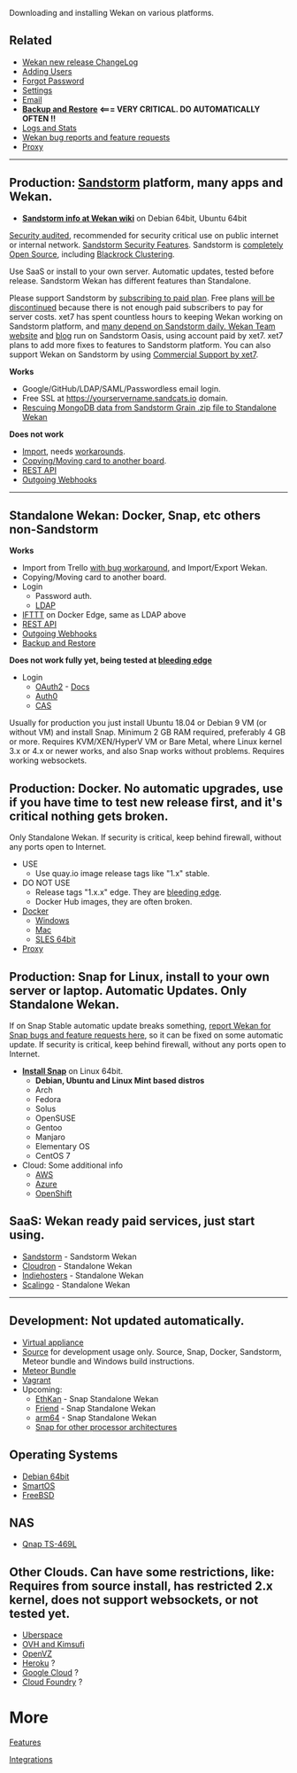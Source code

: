 Downloading and installing Wekan on various platforms.

## Related 

* [Wekan new release ChangeLog](https://github.com/wekan/wekan/blob/devel/CHANGELOG.md)
* [Adding Users](https://github.com/wekan/wekan/wiki/Adding-users)
* [Forgot Password](https://github.com/wekan/wekan/wiki/Forgot-Password)
* [Settings](https://github.com/wekan/wekan/wiki/Settings)
* [Email](https://github.com/wekan/wekan/wiki/Troubleshooting-Mail)
* **[Backup and Restore](https://github.com/wekan/wekan/wiki/Backup) <=== VERY CRITICAL. DO AUTOMATICALLY OFTEN !!**
* [Logs and Stats](https://github.com/wekan/wekan/wiki/Logs)
* [Wekan bug reports and feature requests](https://github.com/wekan/wekan/issues)
* [Proxy](https://github.com/wekan/wekan/issues/1480)


***

## <a name="ProductionSandstorm"></a>Production: [Sandstorm](https://sandstorm.io) platform, many apps and Wekan.

* **[Sandstorm info at Wekan wiki](https://github.com/wekan/wekan/wiki/Sandstorm)** on Debian 64bit, Ubuntu 64bit

[Security audited](https://sandstorm.io/news/2017-03-02-security-review), recommended for security critical use on public internet or internal network. [Sandstorm Security Features](https://docs.sandstorm.io/en/latest/using/security-practices/). Sandstorm is [completely Open Source](https://sandstorm.io/news/2017-02-06-sandstorm-returning-to-community-roots), including [Blackrock Clustering](https://github.com/sandstorm-io/blackrock).

Use SaaS or install to your own server. Automatic updates, tested before release. Sandstorm Wekan has different features than Standalone.

Please support Sandstorm by [subscribing to paid plan](https://sandstorm.io/get). Free plans [will be discontinued](https://sandstorm.io/news/2018-08-27-discontinuing-free-plan) because there is not enough paid subscribers to pay for server costs. xet7 has spent countless hours to keeping Wekan working on Sandstorm platform, and [many depend on Sandstorm daily. Wekan Team website](https://wekan.team) and [blog](https://blog.wekan.team) run on Sandstorm Oasis, using account paid by xet7. xet7 plans to add more fixes to features to Sandstorm platform. You can also support Wekan on Sandstorm by using [Commercial Support by xet7](https://wekan.team).

**Works**
- Google/GitHub/LDAP/SAML/Passwordless email login.
- Free SSL at https://yourservername.sandcats.io domain.
- [Rescuing MongoDB data from Sandstorm Grain .zip file to Standalone Wekan](https://github.com/wekan/wekan/wiki/Export-from-Wekan-Sandstorm-grain-.zip-file)

**Does not work**
- [Import](https://github.com/wekan/wekan/issues/1430), needs [workarounds](https://github.com/wekan/wekan/wiki/Export-from-Wekan-Sandstorm-grain-.zip-file).
- [Copying/Moving card to another board](https://github.com/wekan/wekan/issues/1729).
- [REST API](https://github.com/wekan/wekan/issues/1279) 
- [Outgoing Webhooks](https://github.com/wekan/wekan/wiki/Outgoing-Webhook-to-Discord)

***

## Standalone Wekan: Docker, Snap, etc others non-Sandstorm 

**Works**
- Import from Trello [with bug workaround](https://github.com/wekan/wekan/issues/1903), and Import/Export Wekan.
- Copying/Moving card to another board.
- Login
  - Password auth.
  - [LDAP](https://github.com/wekan/wekan/wiki/LDAP)
- [IFTTT](https://github.com/wekan/wekan/issues/1160) on Docker Edge, same as LDAP above
- [REST API](https://github.com/wekan/wekan/wiki/REST-API)
- [Outgoing Webhooks](https://github.com/wekan/wekan/wiki/Outgoing-Webhook-to-Discord)
- [Backup and Restore](https://github.com/wekan/wekan/wiki/Backup)

**Does not work fully yet, being tested at [bleeding edge](https://github.com/wekan/wekan-snap/wiki/Snap-Developer-Docs)**
- Login
  - [OAuth2](https://github.com/wekan/wekan/issues/1874) - [Docs](https://github.com/wekan/wekan/wiki/OAuth2)
  - [Auth0](https://github.com/wekan/wekan/issues/1722)
  - [CAS](https://github.com/wekan/wekan/issues/1925)

Usually for production you just install Ubuntu 18.04 or Debian 9 VM (or without VM) and install Snap. Minimum 2 GB RAM required, preferably 4 GB or more. Requires KVM/XEN/HyperV VM or Bare Metal, where Linux kernel 3.x or 4.x or newer works, and also Snap works without problems. Requires working websockets.

## <a name="ProductionDocker"></a>Production: Docker. No automatic upgrades, use if you have time to test new release first, and it's critical nothing gets broken.

Only Standalone Wekan. If security is critical, keep behind firewall, without any ports open to Internet.

* USE
  * Use quay.io image release tags like "1.x" stable.
* DO NOT USE
  * Release tags "1.x.x" edge. They are [bleeding edge](https://github.com/wekan/wekan-snap/wiki/Snap-Developer-Docs).
  * Docker Hub images, they are often broken.
* [Docker](https://github.com/wekan/wekan/wiki/Docker)
  * [Windows](https://github.com/wekan/wekan/wiki/Windows)
  * [Mac](https://github.com/wekan/wekan/wiki/Mac)
  * [SLES 64bit](https://github.com/wekan/wekan/wiki/Install-Wekan-Docker-on-SUSE-Linux-Enterprise-Server-12-SP1)
* [Proxy](https://github.com/wekan/wekan/issues/1480)

## <a name="ProductionSnap"></a>Production: Snap for Linux, install to your own server or laptop. Automatic Updates. Only Standalone Wekan.

If on Snap Stable automatic update breaks something, [report Wekan for Snap bugs and feature requests here](https://github.com/wekan/wekan-snap/issues), so it can be fixed on some automatic update. If security is critical, keep behind firewall, without any ports open to Internet.

* **[Install Snap](https://github.com/wekan/wekan-snap/wiki/Install)** on Linux 64bit. 
  * **Debian, Ubuntu and Linux Mint based distros**
  * Arch
  * Fedora
  * Solus
  * OpenSUSE
  * Gentoo
  * Manjaro
  * Elementary OS
  * CentOS 7
* Cloud: Some additional info
  * [AWS](https://github.com/wekan/wekan/wiki/AWS)
  * [Azure](https://github.com/wekan/wekan/wiki/Azure)
  * [OpenShift](https://github.com/wekan/wekan/wiki/OpenShift)

## SaaS: Wekan ready paid services, just start using.

* [Sandstorm](https://github.com/wekan/wekan/wiki/Sandstorm) - Sandstorm Wekan
* [Cloudron](https://github.com/wekan/wekan/wiki/Cloudron) - Standalone Wekan
* [Indiehosters](https://github.com/wekan/wekan/wiki/Indiehosters) - Standalone Wekan
* [Scalingo](https://github.com/wekan/wekan/wiki/Scalingo) - Standalone Wekan

***

## <a name="Development"></a>Development: Not updated automatically.
* [Virtual appliance](https://github.com/wekan/wekan/wiki/virtual-appliance)
* [Source](https://github.com/wekan/wekan/wiki/Source) for development usage only. Source, Snap, Docker, Sandstorm, Meteor bundle and Windows build instructions.
* [Meteor Bundle](https://github.com/wekan/wekan/wiki/Meteor-bundle)
* [Vagrant](https://github.com/wekan/wekan/wiki/Vagrant)
* Upcoming:
  * [EthKan](https://github.com/EthKan) - Snap Standalone Wekan
  * [Friend](https://github.com/wekan/wekan/wiki/Friend) - Snap Standalone Wekan
  * [arm64](https://blog.wekan.team/2018/01/wekan-progress-on-x64-and-arm/index.html) - Snap Standalone Wekan
  * [Snap for other processor architectures](https://github.com/wekan/wekan-snap/issues/46)

## Operating Systems

* [Debian 64bit](https://github.com/wekan/wekan/wiki/Debian)
* [SmartOS](https://github.com/wekan/wekan/wiki/SmartOS)
* [FreeBSD](https://github.com/wekan/wekan/wiki/FreeBSD)

## NAS

* [Qnap TS-469L](https://github.com/wekan/wekan/issues/1180)

## Other Clouds. Can have some restrictions, like: Requires from source install, has restricted 2.x kernel, does not support websockets, or not tested yet.

* [Uberspace](https://github.com/wekan/wekan/wiki/Install-latest-Wekan-release-on-Uberspace)
* [OVH and Kimsufi](https://github.com/wekan/wekan/wiki/OVH)
* [OpenVZ](https://github.com/wekan/wekan/wiki/OpenVZ)
* [Heroku](https://github.com/wekan/wekan/wiki/Heroku) ?
* [Google Cloud](https://github.com/wekan/wekan/wiki/Google-Cloud) ?
* [Cloud Foundry](https://github.com/wekan/wekan/wiki/Cloud-Foundry) ?

# More

[Features](https://github.com/wekan/wekan/wiki/Features)

[Integrations](https://github.com/wekan/wekan/wiki/Integrations)

[install_source]: https://github.com/wekan/wekan/wiki/Install-and-Update#install-manually-from-source
[installsource_windows]: https://github.com/wekan/wekan/wiki/Install-Wekan-from-source-on-Windows
[cloudron_button]: https://cloudron.io/img/button.svg
[cloudron_install]: https://cloudron.io/button.html?app=io.wekan.cloudronapp
[docker_image]: https://hub.docker.com/r/wekanteam/wekan/
[heroku_button]: https://www.herokucdn.com/deploy/button.png
[heroku_deploy]: https://heroku.com/deploy?template=https://github.com/wekan/wekan/tree/master
[indiehosters_button]: https://indie.host/signup.png
[indiehosters_saas]: https://indiehosters.net/shop/product/wekan-20
[sandstorm_button]: https://img.shields.io/badge/try-Wekan%20on%20Sandstorm-783189.svg
[sandstorm_appdemo]: https://demo.sandstorm.io/appdemo/m86q05rdvj14yvn78ghaxynqz7u2svw6rnttptxx49g1785cdv1h
[scalingo_button]: https://cdn.scalingo.com/deploy/button.svg
[scalingo_deploy]: https://my.scalingo.com/deploy?source=https://github.com/wekan/wekan#master
[wekan_mongodb]: https://github.com/wekan/wekan-mongodb
[wekan_postgresql]: https://github.com/wekan/wekan-postgresql
[wekan_cleanup]: https://github.com/wekan/wekan-cleanup
[wekan_logstash]: https://github.com/wekan/wekan-logstash
[autoinstall]: https://github.com/wekan/wekan-autoinstall
[autoinstall_issue]: https://github.com/anselal/wekan/issues/18
[debian_wheezy_devuan_jessie]: https://github.com/wekan/sps